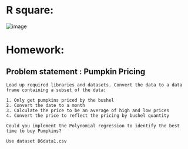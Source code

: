 # R square:

![image](https://github.com/Kiranwaghmare123/PG-DBDA-Mar23/assets/72081819/1d6b7e9f-36db-48a3-ae38-e5f0bdc9c648)

# Homework: 
## Problem statement : Pumpkin Pricing
    Load up required libraries and datasets. Convert the data to a data frame containing a subset of the data:
    
    1. Only get pumpkins priced by the bushel
    2. Convert the date to a month
    3. Calculate the price to be an average of high and low prices
    4. Convert the price to reflect the pricing by bushel quantity

    Could you implement the Polynomial regression to identify the best time to buy Pumpkins? 

    Use dataset D6data1.csv

